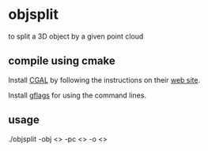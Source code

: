 # objsplit
to split a 3D object by a given point cloud

## compile using cmake

Install [CGAL][] by following the instructions on their [web site][CGAL].

Install [gflags][] for using the command lines.

## usage

./objsplit -obj <<Object>> -pc <<PointCloud>> -o <<Outputs>>


[CGAL]: http://www.cgal.org
[gflags]: https://github.com/gflags/gflags
